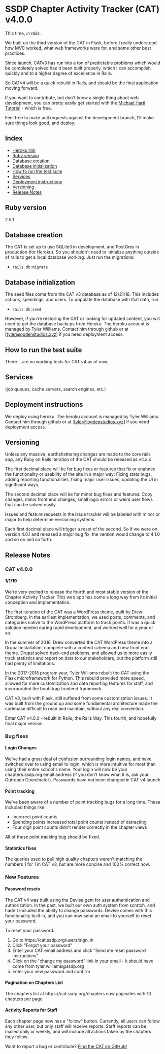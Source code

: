 # SSDP Chapter Activity Tracker (CAT) v4.0.0

This time, *in rails*.

We built up the third version of the CAT in Flask, before I really understood how MVC worked, what web frameworks were for, and some other best practices.

Since launch, CATv3 has run into a ton of predictable problems which would be completely solved had it been built properly, which I can accomplish quickly and to a higher degree of excellence in Rails.

So CATv4 will be a quick rebuild in Rails, and should be the final application moving forward.

If you want to contribute, but don't know a single thing about web development, you can pretty easily get started with the [Michael Hartl Tutorial](https://www.railstutorial.org/) - which is free. 

Feel free to make pull requests against the development branch, I'll make sure things look good, and deploy. 

## Index
- [Heroku link](https://ssdp-cat.herokuapp.com/)
- [Ruby version](#ruby-version)
- [Database creation](#database-creation)
- [Database initialization](#database-initialization)
- [How to run the test suite](#how-to-run-the-test-suite)
- [Services](#services)
- [Deployment instructions](#deployment-instructions)
- [Versioning](#versioning)
- [Release Notes](#release-notes)

## Ruby version

2.5.1

## Database creation

The CAT is set up to use SQLite3 in development, and PostGres in production (for Heroku). So you shouldn't need to initialize anything outside of rails to get a local database working. Just run the migrations: 

- `rails db:migrate`

## Database initialization

The seed files come from the CAT v3 database as of 12/21/18.  This includes actions, spendings, and users. To populate the database with that data, run: 

- `rails db:seed`

However, if you're restoring the CAT or looking for updated content, you will need to get the database backups from Heroku. The heroku account is managed by Tyler Williams. Contact him through github or at [tyler@ogdenstudios.xyz] if you need deployment access. 

## How to run the test suite

There... are no working tests for CAT v4 as of now. 

## Services

(job queues, cache servers, search engines, etc.)

## Deployment instructions

We deploy using heroku. The heroku account is managed by Tyler Williams. Contact him through github or at [tyler@ogdenstudios.xyz] if you need deployment access. 

## Versioning 

Unless any massive, earthshattering changes are made to the core rails app, any Ruby on Rails iteration of the CAT should be released as v4.x.x 

The first decimal place will be for bug fixes or features that fix or enahnce the functionality or usability of the site in a major way: Fixing stats bugs, adding reporting functionalities, fixing major user issues, updating the UI in significant ways.

The second decimal place will be for minor bug fixes and features: Copy changes, minor front end changes, small logic errors or weird user flows that can be solved easily. 

Issues and feature requests in the issue tracker will be labeled with minor or major to help determine versioning systems. 

Each first decimal place will trigger a reset of the second. So if we were on version 4.0.1 and released a major bug fix, the version would change to 4.1.0 and so on and so forth. 

## Release Notes 

### CAT v4.0.0 

#### 1/1/19

<p>We're very excited to release the fourth and most stable version of the Chapter Activity Tracker. This web app has come a long way from its initial conception and implementation.</p>
<p>The first iteration of the CAT was a WordPress theme, built by Drew Stromberg. In the earliest implementation, we used posts, comments, and categories native to the WordPress platform to track points. It was a quick solution needed during rapid development, and worked well for a year or so.</p>
<p>In the summer of 2016, Drew converted the CAT WordPress theme into a Drupal installation, complete with a content schema and new front end theme. Drupal solved back-end problems, and allowed us to more easily track statistics and report on data to our stakeholders, but the platform still had plenty of limitations.</p>
<p>In the 2017-2018 program year, Tyler Williams rebuilt the CAT using the Flask microframework for Python. This rebuild provided more speed, allowed for more customization and data reporting features for staff, and incorporated the bootstrap frontend framework.</p>
<p>CAT v3, built with Flask, still suffered from some customization issues. It was built from the ground up and some fundamental architecture made the codebase difficult to read and maintain, without any real convention.</p>
<p>Enter CAT v4.0.0 - rebuilt in Rails, the Rails Way. This fourth, and hopefully final major version
    <h3>Bug fixes</h3>
    <h4>Login Changes</h4>
    <p>We've had a great deal of confusion surrounding login names, and have switched over to using email to login, which is more intuitive for most than using their entire school's name. Your login will now be your chapters.ssdp.org email address (if you don't know what it is, ask your Outreach Coordinator). Passwords have not been changed in CAT v4 launch</p>
    <h4>Point tracking</h4>
    <p>We've been aware of a number of point tracking bugs for a long time. These included things like:</p>
    <ul>
    <li>Incorrect point counts</li>
    <li> Spending points increased total point counts instead of detracting</li>
    <li>Four digit point counts didn't render correctly in the chapter views</li>
    </ul>
    <p>All of these point tracking bug should be fixed.</p>
    <h4>Statistics fixes</h4>
    <p>The queries used to pull high quality chapters weren't matching the numbers 1 for 1 in CAT v3, but are more concise and 100% correct now.</p>
    <h3>New Features</h3>
    <h4>Password resets</h4>
    <p>The CAT v4 was built using the Devise gem for user authentication and authorization. In the past, we built our own auth system from scratch, and hadn't included the ability to change passwords. Devise comes with this functionality built in, and you can now send an email to yourself to reset your password.</p>
    <p>To reset your password:</p>
    <ol>
    <li>Go to https://cat.ssdp.org/users/sign_in</li>
    <li>Click "Forgot your password"</li>
    <li>Enter your CAT email address and click "Send me reset password instructions"</li>
    <li>Click on the "change my password" link in your email - it should have come from tyler.williams@ssdp.org</li>
    <li>Enter your new password and confirm</li>
    </ol>
    <h4>Pagination on Chapters List</h4>
    <p>The chapters list at https://cat.ssdp.org/chapters now paginates with 10 chapters per page</p>
    <h4>Activity Reports for Staff</h4>
    <p>Each chapter page now has a "follow" button. Currently, all users can follow any other user, but only staff will receive reports. Staff reports can be mailed daily or weekly, and will include all actions taken by the chapters they follow.</p>
    <p>Want to report a bug or contribute? <a href="https://github.com/SSDP-Dev/chapter-activity-tracker" target="_blank" rel="noopener noreferrer">Find the CAT on GitHub!</a></p>
